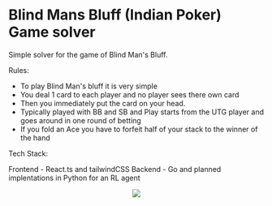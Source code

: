 # Blind Mans Bluff (Indian Poker) Game solver

Simple solver for the game of Blind Man's Bluff.

Rules:
 - To play Blind Man's bluff it is very simple
 - You deal 1 card to each player and no player sees there own card
 - Then you immediately put the card on your head.
 - Typically played with BB and SB and Play starts from the UTG player and goes around in one round of betting
 - If you fold an Ace you have to forfeit half of your stack to the winner of the hand

Tech Stack:

Frontend - React.ts and tailwindCSS
Backend - Go and planned implentations in Python for an RL agent

<p align="center">
  <img src="https://github.com/user-attachments/assets/a6751f14-62ea-4812-9959-e03a7b8534f6"/>
</p>

